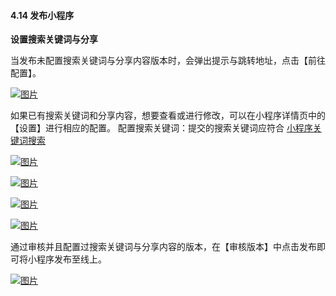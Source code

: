 #### 4.14 发布小程序

**设置搜索关键词与分享**

当发布未配置搜索关键词与分享内容版本时，会弹出提示与跳转地址，点击【前往配置】。

[![图片](http://qrs.gameseed.cn/shareyou/doc/pro/6feb8257-d0e5-4d27-a43d-ca0de967ecf9.057.png "图片")](http://qrs.gameseed.cn/shareyou/doc/pro/6feb8257-d0e5-4d27-a43d-ca0de967ecf9.057.png)

如果已有搜索关键词和分享内容，想要查看或进行修改，可以在小程序详情页中的【设置】进行相应的配置。 配置搜索关键词：提交的搜索关键词应符合 [小程序关键词搜索](https://developer.toutiao.com/docs/operations/spec.html#_2-%E5%B0%8F%E7%A8%8B%E5%BA%8F%E8%A7%84%E8%8C%83)

[![图片](http://qrs.gameseed.cn/shareyou/doc/pro/6feb8257-d0e5-4d27-a43d-ca0de967ecf9.058.png "图片")](http://qrs.gameseed.cn/shareyou/doc/pro/6feb8257-d0e5-4d27-a43d-ca0de967ecf9.058.png)

[![图片](http://qrs.gameseed.cn/shareyou/doc/pro/6feb8257-d0e5-4d27-a43d-ca0de967ecf9.059.png "图片")](http://qrs.gameseed.cn/shareyou/doc/pro/6feb8257-d0e5-4d27-a43d-ca0de967ecf9.059.png)

[![图片](http://qrs.gameseed.cn/shareyou/doc/pro/6feb8257-d0e5-4d27-a43d-ca0de967ecf9.060.png "图片")](http://qrs.gameseed.cn/shareyou/doc/pro/6feb8257-d0e5-4d27-a43d-ca0de967ecf9.060.png)

[![图片](http://qrs.gameseed.cn/shareyou/doc/pro/6feb8257-d0e5-4d27-a43d-ca0de967ecf9.061.png "图片")](http://qrs.gameseed.cn/shareyou/doc/pro/6feb8257-d0e5-4d27-a43d-ca0de967ecf9.061.png)

通过审核并且配置过搜索关键词与分享内容的版本，在【审核版本】中点击发布即可将小程序发布至线上。

[![图片](http://qrs.gameseed.cn/shareyou/doc/pro/6feb8257-d0e5-4d27-a43d-ca0de967ecf9.062.png "图片")](http://qrs.gameseed.cn/shareyou/doc/pro/6feb8257-d0e5-4d27-a43d-ca0de967ecf9.062.png)